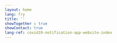 ```yaml
---
layout: home
lang: fry
title: ''
showTogether : true
showContact: true
lang-ref: covid19-notification-app-website-index
---
```

